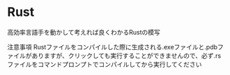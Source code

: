# Rust

高効率言語手を動かして考えれば良くわかるRustの模写

注意事項
Rustファイルをコンパイルした際に生成される.exeファイルと.pdbファイルがありますが、クリックしても実行することができませんので、必ず.rsファイルをコマンドプロンプトでコンパイルしてから実行してください

